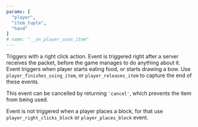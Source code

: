 ```yaml
---
params: [
  "player",
  "item_tuple",
  "hand"
]
# name: "__on_player_uses_item"
---
```

Triggers with a right click action. Event is triggered right after a server receives the packet, before the
game manages to do anything about it. Event triggers when player starts eating food, or starts drawing a bow.
Use `player_finishes_using_item`, or `player_releases_item` to capture the end of these events.

This event can be cancelled by returning `'cancel'`, which prevents the item from being used.

Event is not triggered when a player places a block, for that use
`player_right_clicks_block` or `player_places_block` event.
